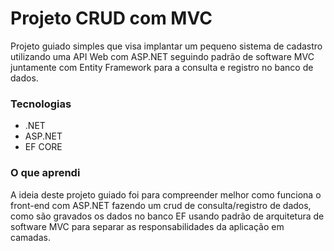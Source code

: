 # Projeto CRUD com MVC 

<p>Projeto guiado simples que visa implantar um pequeno sistema de cadastro utilizando uma API Web com ASP.NET seguindo padrão de software MVC juntamente com Entity Framework para a consulta e registro no banco de dados.</p>

### Tecnologias

- .NET
- ASP.NET
- EF CORE

### O que aprendi

A ideia deste projeto guiado foi para compreender melhor como funciona o front-end com ASP.NET fazendo um crud de consulta/registro de dados, como são gravados os dados no banco EF usando padrão de arquitetura de software MVC para separar as responsabilidades da aplicação em camadas.
